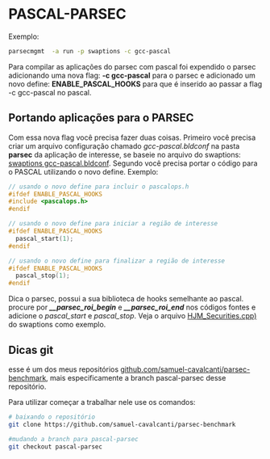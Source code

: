 # PASCAL-PARSEC

Exemplo:

```bash
parsecmgmt  -a run -p swaptions -c gcc-pascal
```

Para compilar as aplicações do parsec com pascal foi expendido
o parsec adicionando uma nova flag: **-c gcc-pascal** para o parsec
e adicionado um novo define: **ENABLE_PASCAL_HOOKS**  para que é
inserido ao passar a flag -c gcc-pascal no pascal.


## Portando aplicações para o PARSEC

Com essa nova flag você precisa fazer duas coisas. Primeiro você precisa
criar um arquivo configuração chamado *gcc-pascal.bldconf* na pasta **parsec**
da aplicação de interesse, se baseie no arquivo do swaptions: [swaptions gcc-pascal.bldconf](pkgs/apps/swaptions/parsec/gcc-pascal.bldconf). Segundo você precisa portar o código para o PASCAL utilizando o novo define.
Exemplo:

```c++
// usando o novo define para incluir o pascalops.h
#ifdef ENABLE_PASCAL_HOOKS
#include <pascalops.h>
#endif

// usando o novo define para iniciar a região de interesse
#ifdef ENABLE_PASCAL_HOOKS
  pascal_start(1);
#endif

// usando o novo define para finalizar a região de interesse
#ifdef ENABLE_PASCAL_HOOKS
  pascal_stop(1);
#endif
```

Dica o parsec, possui a sua biblioteca de hooks semelhante ao pascal.
procure por ***__parsec_roi_begin*** e  ***__parsec_roi_end*** nos códigos
fontes e adicione o *pascal_start* e *pascal_stop*.
Veja o arquivo  [HJM_Securities.cpp)](pkgs/apps/swaptions/src/HJM_Securities.cpp) do swaptions como exemplo.


## Dicas git

esse é um dos meus repositórios [github.com/samuel-cavalcanti/parsec-benchmark](https://github.com/samuel-cavalcanti/parsec-benchmark), mais especificamente a branch pascal-parsec desse repositório.

Para utilizar começar a trabalhar nele use os comandos:

```bash
# baixando o repositório
git clone https://github.com/samuel-cavalcanti/parsec-benchmark

#mudando a branch para pascal-parsec
git checkout pascal-parsec
```